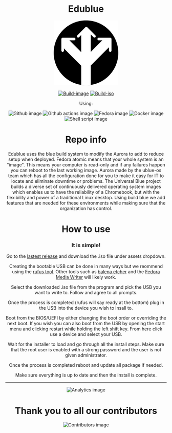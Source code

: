 <div align='center'>

# Edublue
![Edublue logo](https://raw.githubusercontent.com/proJM-Dev-team/edublue/main/assets/edublue.svg)

[![Build-image](https://github.com/proJM-Dev-team/edublue/actions/workflows/image_build.yml/badge.svg)](https://github.com/proJM-Dev-team/edublue/actions/workflows/image_build.yml)
[![Build-iso](https://github.com/proJM-Dev-team/edublue/actions/workflows/iso_build.yml/badge.svg)](https://github.com/proJM-Dev-team/edublue/actions/workflows/iso_build.yml)

Using:

![Github image](https://img.shields.io/badge/GitHub-100000?style=for-the-badge&logo=github&logoColor=white)
![Github actions image](https://img.shields.io/badge/GitHub_Actions-2088FF?style=for-the-badge&logo=github-actions&logoColor=white)
![Fedora image](https://img.shields.io/badge/Fedora-51A2DA?style=for-the-badge&logo=fedora&logoColor=white)
![Docker image](https://img.shields.io/badge/Docker-2CA5E0?style=for-the-badge&logo=docker&logoColor=white)
![Shell script image](https://img.shields.io/badge/Shell_Script-121011?style=for-the-badge&logo=gnu-bash&logoColor=white)

# Repo info
Edublue uses the blue build system to modify the Aurora to add to reduce setup when deployed. Fedora atomic means that your whole system is an "image". This means your computer is read-only and if any failures happen you can reboot to the last working image. Aurora made by the ublue-os team which has all the configuration done for you to make it easy for IT to locate and eliminate downtime or problems. The Universal Blue project builds a diverse set of continuously delivered operating system images which enables us to have the reliability of a Chromebook, but with the flexibility and power of a traditional Linux desktop. Using build blue we add features that are needed for these environments while making sure that the organization has control.

# How to use

### It is simple!

Go to the [lastest release](https://github.com/proJM-Dev-team/releases) and download the .iso file under assets dropdown.

Creating the bootable USB can be done in many ways but we reommend using the [rufus tool](https://rufus.ie/). Other tools such as [balena etcher](https://etcher.balena.io/) and the [Fedora Media Writer](https://github.com/FedoraQt/MediaWriter) will likely work.

Select the downloaded .iso file from the program and pick the USB you want to write to. Follow and agree to all prompts.

Once the process is completed (rufus will say ready at the bottom) plug in the USB into the device you wish to insall to.

Boot from the BIOS/UEFI by either changing the boot order or overriding the next boot. If you wish you can also boot from the USB by opening the start menu and clicking restart while holding the left shift key. From here click use a device and select your USB.

Wait for the installer to load and go through all the install steps. Make sure that the root user is enabled with a strong password and the user is not given administrator.

Once the process is completed reboot and update all package if needed. 

Make sure everything is up to date and then the install is complete.

---

![Analytics image](https://repobeats.axiom.co/api/embed/5d4a03920ca65f303f2b16da3ba0addc18e9bc1e.svg)

# Thank you to all our contributors
![Contributors image](https://contrib.rocks/image?repo=proJM-Dev-team/edublue)
